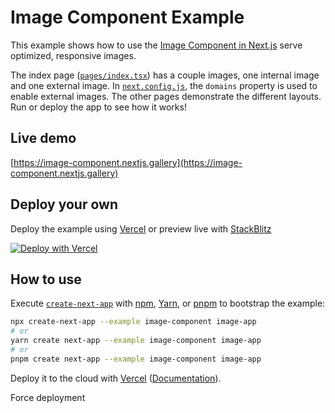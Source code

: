 # Image Component Example

This example shows how to use the [Image Component in Next.js](https://nextjs.org/docs/api-reference/next/image) serve optimized, responsive images.

The index page ([`pages/index.tsx`](pages/index.tsx)) has a couple images, one internal image and one external image. In [`next.config.js`](next.config.js), the `domains` property is used to enable external images. The other pages demonstrate the different layouts. Run or deploy the app to see how it works!

## Live demo

[https://image-component.nextjs.gallery](https://image-component.nextjs.gallery)

## Deploy your own

Deploy the example using [Vercel](https://vercel.com?utm_source=github&utm_medium=readme&utm_campaign=next-example) or preview live with [StackBlitz](https://stackblitz.com/github/vercel/next.js/tree/canary/examples/image-component)

[![Deploy with Vercel](https://vercel.com/button)](https://vercel.com/new/clone?repository-url=https://github.com/vercel/next.js/tree/canary/examples/image-component&project-name=image-component&repository-name=image-component)

## How to use

Execute [`create-next-app`](https://github.com/vercel/next.js/tree/canary/packages/create-next-app) with [npm](https://docs.npmjs.com/cli/init), [Yarn](https://yarnpkg.com/lang/en/docs/cli/create/), or [pnpm](https://pnpm.io) to bootstrap the example:

```bash
npx create-next-app --example image-component image-app
# or
yarn create next-app --example image-component image-app
# or
pnpm create next-app --example image-component image-app
```

Deploy it to the cloud with [Vercel](https://vercel.com/new?utm_source=github&utm_medium=readme&utm_campaign=next-example) ([Documentation](https://nextjs.org/docs/deployment)).

Force deployment
